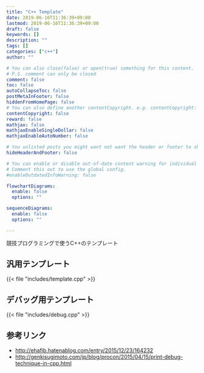 ```yaml
---
title: "C++ Template"
date: 2019-06-16T11:36:39+09:00
lastmod: 2019-06-16T11:36:39+09:00
draft: false
keywords: []
description: ""
tags: []
categories: ["c++"]
author: ""

# You can also close(false) or open(true) something for this content.
# P.S. comment can only be closed
comment: false
toc: false
autoCollapseToc: false
postMetaInFooter: false
hiddenFromHomePage: false
# You can also define another contentCopyright. e.g. contentCopyright: "This is another copyright."
contentCopyright: false
reward: false
mathjax: false
mathjaxEnableSingleDollar: false
mathjaxEnableAutoNumber: false

# You unlisted posts you might want not want the header or footer to show
hideHeaderAndFooter: false

# You can enable or disable out-of-date content warning for individual post.
# Comment this out to use the global config.
#enableOutdatedInfoWarning: false

flowchartDiagrams:
  enable: false
  options: ""

sequenceDiagrams: 
  enable: false
  options: ""

---
```


競技プログラミングで使うC++のテンプレート
<!--more-->
## 汎用テンプレート
{{< file "includes/template.cpp" >}}

## デバッグ用テンプレート
{{< file "includes/debug.cpp" >}}

## 参考リンク
- http://ehafib.hatenablog.com/entry/2015/12/23/164232
- http://genkisugimoto.com/jp/blog/procon/2015/04/15/print-debug-technique-in-cpp.html
<!--more-->
